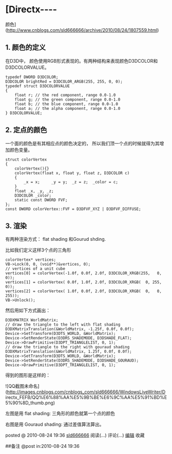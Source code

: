 #  [Directx----
颜色](http://www.cnblogs.com/sld666666/archive/2010/08/24/1807559.html)

## 1\. 颜色的定义

在D3D中， 颜色使用RGB形式表现的。有两种结构来表现颜色D3DCOLOR和D3DCOLORVALUE。

    typedef DWORD D3DCOLOR;
    D3DCOLOR brightRed = D3DCOLOR_ARGB(255, 255, 0, 0);
    typedef struct D3DCOLORVALUE 
    { 
        float r; // the red component, range 0.0-1.0 
        float g; // the green component, range 0.0-1.0 
        float b; // the blue component, range 0.0-1.0 
        float a; // the alpha component, range 0.0-1.0 
    } D3DCOLORVALUE;

## 2\. 定点的颜色

一个面的颜色是有其相应点的颜色决定的， 所以我们顶一个点的时候就得为其增加颜色变量。

    struct colorVertex 
    { 
        colorVertex(){}
        colorVertex(float x, float y, float z, D3DCOLOR c) 
        { 
            _x = x;     _y = y;  _z = z;  _color = c; 
        }
        float _x, _y, _z; 
        D3DCOLOR _color;
        static const DWORD FVF; 
    };
    const DWORD colorVertex::FVF = D3DFVF_XYZ | D3DFVF_DIFFUSE;

## 3\. 渲染

有两种渲染方式： flat shading 和Gourud shding.

比如我们定义这样3个点的三角形

    colorVertex* vertices; 
    VB->Lock(0, 0, (void**)&vertices, 0);
    // vertices of a unit cube 
    vertices[0] = colorVertex(-1.0f, 0.0f, 2.0f, D3DCOLOR_XRGB(255,   0,   0)); 
    vertices[1] = colorVertex( 0.0f, 1.0f, 2.0f, D3DCOLOR_XRGB(  0, 255,   0)); 
    vertices[2] = colorVertex( 1.0f, 0.0f, 2.0f, D3DCOLOR_XRGB(  0,   0, 255));
    VB->Unlock();

然后用如下方式画出：

    D3DXMATRIX WorldMatrix; 
    // draw the triangle to the left with flat shading 
    D3DXMatrixTranslation(&WorldMatrix, -1.25f, 0.0f, 0.0f); 
    Device->SetTransform(D3DTS_WORLD, &WorldMatrix); 
    Device->SetRenderState(D3DRS_SHADEMODE, D3DSHADE_FLAT); 
    Device->DrawPrimitive(D3DPT_TRIANGLELIST, 0, 1);
    // draw the triangle to the right with gouraud shading 
    D3DXMatrixTranslation(&WorldMatrix, 1.25f, 0.0f, 0.0f); 
    Device->SetTransform(D3DTS_WORLD, &WorldMatrix); 
    Device->SetRenderState(D3DRS_SHADEMODE, D3DSHADE_GOURAUD); 
    Device->DrawPrimitive(D3DPT_TRIANGLELIST, 0, 1);

得到的图形是这样的：

![QQ截图未命名](http://images.cnblogs.com/cnblogs_com/sld666666/WindowsLiveWriter/D
irectx_FEFB/QQ%E6%88%AA%E5%9B%BE%E6%9C%AA%E5%91%BD%E5%90%8D_thumb.png)

左图是用 flat shading: 三角形的颜色就第一个点的颜色

右图是用 Gouraud shading: 通过差值算法算出。

posted @ 2010-08-24 19:36 [sld666666](http://www.cnblogs.com/sld666666/)
阅读(...) 评论(...) [编辑](https://i.cnblogs.com/EditPosts.aspx?postid=1807559) 收藏

##备注 
 @post in:2010-08-24 19:36